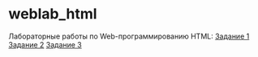 # weblab_html
Лабораторные работы по Web-программированию HTML:
[Задание 1](weblab_html/1.html)
[Задание 2](weblab_html/2.html)
[Задание 3](weblab_html/3.html)
